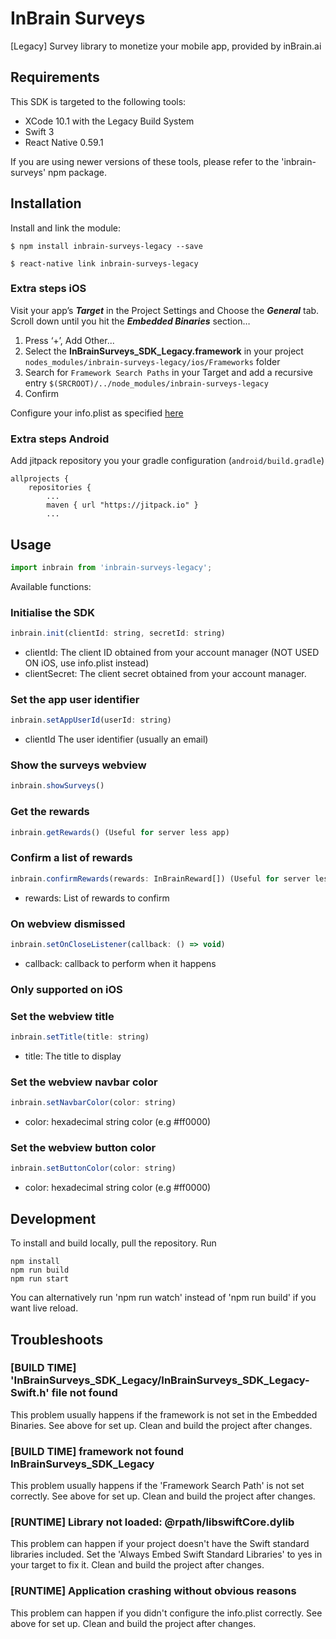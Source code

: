 # InBrain Surveys
[Legacy] Survey library to monetize your mobile app, provided by inBrain.ai

## Requirements
This SDK is targeted to the following tools:
- XCode 10.1 with the Legacy Build System
- Swift 3
- React Native 0.59.1

If you are using newer versions of these tools, please refer to the 'inbrain-surveys' npm package.

## Installation

Install and link the module:

`$ npm install inbrain-surveys-legacy --save`

`$ react-native link inbrain-surveys-legacy`

### Extra steps iOS

Visit your app’s ***Target*** in the Project Settings and Choose the ***General*** tab.
Scroll down until you hit the ***Embedded Binaries*** section… 
1) Press ‘+’, Add Other...
2) Select the **InBrainSurveys_SDK_Legacy.framework** in your project `nodes_modules/inbrain-surveys-legacy/ios/Frameworks` folder
4) Search for `Framework Search Paths` in your Target and add a recursive entry `$(SRCROOT)/../node_modules/inbrain-surveys-legacy`
3) Confirm

Configure your info.plist as specified [here](https://github.com/inBrainSurveys/InBrainSurveys_SDK_Swift/blob/master/README.md#configuration)

### Extra steps Android
Add jitpack repository you your gradle configuration (`android/build.gradle`)
```
allprojects {
    repositories {
        ...
        maven { url "https://jitpack.io" }
        ...
```


## Usage
```javascript
import inbrain from 'inbrain-surveys-legacy';
```
Available functions:
### Initialise the SDK
```javascript
inbrain.init(clientId: string, secretId: string)
```
* clientId: The client ID obtained from your account manager (NOT USED ON iOS, use info.plist instead)
* clientSecret: The client secret obtained from your account manager.

### Set the app user identifier
```javascript
inbrain.setAppUserId(userId: string)
```
* clientId The user identifier (usually an email)

### Show the surveys webview
```javascript
inbrain.showSurveys()
```

### Get the rewards
```javascript
inbrain.getRewards() (Useful for server less app)
```

### Confirm a list of rewards
```javascript
inbrain.confirmRewards(rewards: InBrainReward[]) (Useful for server less app)
```
* rewards: List of rewards to confirm

### On webview dismissed
```javascript
inbrain.setOnCloseListener(callback: () => void) 
```
* callback: callback to perform when it happens

### Only supported on iOS
### Set the webview title
```javascript
inbrain.setTitle(title: string)
```
* title: The title to display

### Set the webview navbar color
```javascript
inbrain.setNavbarColor(color: string)
```
* color: hexadecimal string color (e.g #ff0000)

### Set the webview button color
```javascript
inbrain.setButtonColor(color: string)
```
* color: hexadecimal string color (e.g #ff0000)

## Development
To install and build locally, pull the repository.
Run 
```
npm install 
npm run build 
npm run start 
```

You can alternatively run 'npm run watch' instead of 'npm run build' if you want live reload.

## Troubleshoots
### [BUILD TIME] 'InBrainSurveys_SDK_Legacy/InBrainSurveys_SDK_Legacy-Swift.h' file not found
This problem usually happens if the framework is not set in the Embedded Binaries. See above for set up.
Clean and build the project after changes.

### [BUILD TIME] framework not found InBrainSurveys_SDK_Legacy
This problem usually happens if the 'Framework Search Path' is not set correctly. See above for set up.
Clean and build the project after changes.

### [RUNTIME] Library not loaded: @rpath/libswiftCore.dylib
This problem can happen if your project doesn't have the Swift standard libraries included. Set the 'Always Embed Swift Standard Libraries' to yes in your target to fix it.
Clean and build the project after changes.

### [RUNTIME] Application crashing without obvious reasons
This problem can happen if you didn't configure the info.plist correctly. See above for set up.
Clean and build the project after changes.

